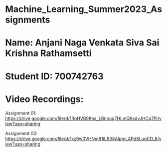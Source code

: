 # Machine_Learning_Summer2023_Assignments
# Name: Anjani Naga Venkata Siva Sai Krishna Rathamsetti
# Student ID: 700742763
# Video Recordings: 
Assignment 01: https://drive.google.com/file/d/1RpHVB9Kea_LBnoug7HLmQ9xdyJHCq7Pj/view?usp=sharing

Assignment 02: https://drive.google.com/file/d/1xz9w0VHNm81iLB38AlpmLAPd8LuqCD_8/view?usp=sharing
